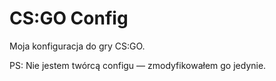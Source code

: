 # CS:GO Config
Moja konfiguracja do gry CS:GO.

PS: Nie jestem twórcą configu — zmodyfikowałem go jedynie.